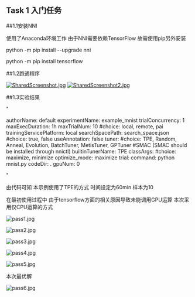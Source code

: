 ## Task 1 入门任务


##1.1安装NNI


使用了Anaconda环境工作 由于NNI需要依赖TensorFlow 故需使用pip另外安装

python -m pip install --upgrade nni

python -m pip install tensorflow


##1.2跑通程序

[![SharedScreenshot.jpg](https://photo.mxpkx.com/images/2021/01/04/SharedScreenshot.jpg)](https://photo.mxpkx.com/image/NPfh)
[![SharedScreenshot2.jpg](https://photo.mxpkx.com/images/2021/01/04/SharedScreenshot2.jpg)](https://photo.mxpkx.com/image/NLBA)


##1.3实验结果

"

authorName: default
experimentName: example_mnist
trialConcurrency: 1
maxExecDuration: 1h
maxTrialNum: 10
#choice: local, remote, pai
trainingServicePlatform: local
searchSpacePath: search_space.json
#choice: true, false
useAnnotation: false
tuner:
  #choice: TPE, Random, Anneal, Evolution, BatchTuner, MetisTuner, GPTuner
  #SMAC (SMAC should be installed through nnictl)
  builtinTunerName: TPE
  classArgs:
    #choice: maximize, minimize
    optimize_mode: maximize
trial:
  command: python mnist.py
  codeDir: .
  gpuNum: 0

"

由代码可知 本示例使用了TPE的方式 时间设定为60min 样本为10

在最初使用过程中 由于tensorflow方面的相关原因导致未能调用GPU运算 本次采用仅CPU运算的方式


![pass1.jpg](https://photo.mxpkx.com/images/2021/01/04/pass1.jpg)

![pass2.jpg](https://photo.mxpkx.com/images/2021/01/04/pass2.jpg)

![pass3.jpg](https://photo.mxpkx.com/images/2021/01/04/pass3.jpg)

![pass4.jpg](https://photo.mxpkx.com/images/2021/01/04/pass4.jpg)

![pass5.jpg](https://photo.mxpkx.com/images/2021/01/04/pass5.jpg)


本次最优解

![pass6.jpg](https://photo.mxpkx.com/images/2021/01/04/pass6.jpg)


